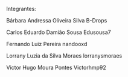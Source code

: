 Integrantes:

Bárbara Andressa Oliveira Silva
B-Drops

Carlos Eduardo Damião Sousa
Edusousa7

Fernando Luiz Pereira 
nandooxd

Lorrany Luzia da Silva Moraes 
lorranysmoraes

Victor Hugo Moura Pontes
Victorhmp92


